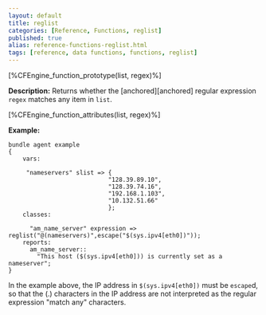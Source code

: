 ```yaml
---
layout: default
title: reglist
categories: [Reference, Functions, reglist]
published: true
alias: reference-functions-reglist.html
tags: [reference, data functions, functions, reglist]
---
```


[%CFEngine_function_prototype(list, regex)%]

**Description:** Returns whether the [anchored][anchored] regular expression 
`regex` matches any item in `list`.

[%CFEngine_function_attributes(list, regex)%]

**Example:**

```cf3
bundle agent example
{
    vars:

     "nameservers" slist => {
                            "128.39.89.10",
                            "128.39.74.16",
                            "192.168.1.103",
                            "10.132.51.66"
                            };
    classes:

      "am_name_server" expression => reglist("@(nameservers)",escape("$(sys.ipv4[eth0])"));
    reports:
      am_name_server::
        "This host ($(sys.ipv4[eth0])) is currently set as a nameserver";
}
```

In the example above, the IP address in `$(sys.ipv4[eth0])` must be `escape`d, 
so that the (.) characters in the IP address are not interpreted as the 
regular expression "match any" characters.
